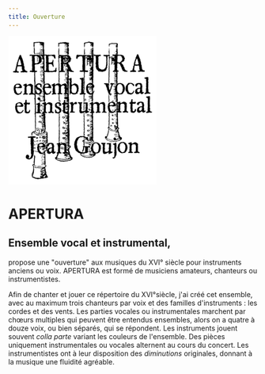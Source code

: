 ```yaml
---
title: Ouverture
---
```

![logo](https://github.com/ensembleapertura/test-website-repo-3796/blob/main/images/Logo%20APERTURA-resized-300x225.png?raw=true "Apertura, direction Jean Goujon")

# APERTURA

## Ensemble vocal et instrumental, 
propose une "ouverture" aux musiques du XVI° siècle pour instruments anciens ou voix. APERTURA est formé de musiciens amateurs, chanteurs ou instrumentistes.

Afin de chanter et jouer ce répertoire du XVI°siècle, j'ai créé cet ensemble, avec au maximum trois chanteurs par voix et des familles d'instruments : les cordes et des vents. Les parties vocales ou instrumentales marchent par chœurs multiples qui peuvent être entendus ensembles, alors on a quatre à douze voix, ou bien séparés, qui se répondent. Les instruments jouent souvent _colla parte_ variant les couleurs de l'ensemble. Des pièces uniquement instrumentales ou vocales alternent au cours du concert.
Les instrumentistes ont à leur disposition des _diminutions_ originales, donnant à la musique une fluidité agréable.